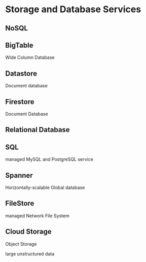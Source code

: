 # Storage and Database Services

## NoSQL

## BigTable

Wide Column Database

## Datastore

Document database

## Firestore

Document Database

## Relational Database

## SQL

managed MySQL and PostgreSQL service

## Spanner

Horizontally-scalable Global database

## FileStore

managed Network File System

## Cloud Storage

Object Storage

large unstructured data